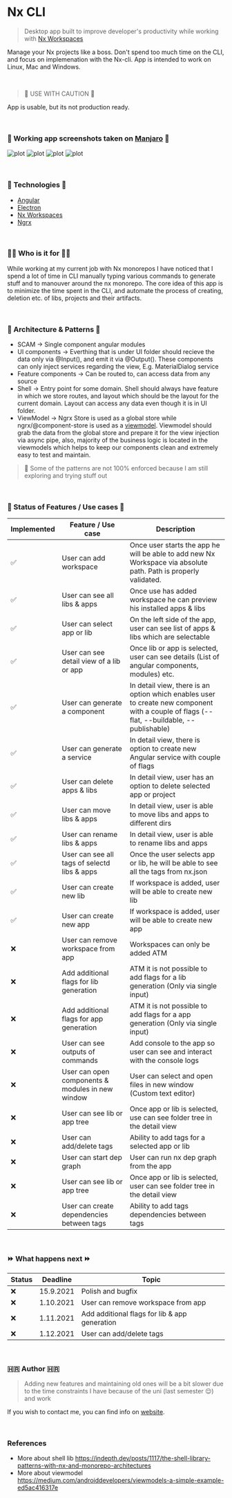 # Nx CLI 

> Desktop app built to improve developer's productivity while working with [Nx Workspaces](https://nx.dev/)

Manage your Nx projects like a boss. Don't spend too much time on the CLI, and focus on implemenation with the Nx-cli. App is intended to work on Linux, Mac and Windows.

<br>

> :construction: USE WITH CAUTION :construction: 
 
App is usable, but its not production ready. 

<br>

### 🧪 Working app screenshots taken on [Manjaro](https://manjaro.org/) 🧪

![plot](./resources/1.png)
![plot](./resources/2.png)
![plot](./resources/3.png)
![plot](./resources/4.png)


<br>

### 🤖 Technologies 🤖

- [Angular](https://angular.io/)
- [Electron](https://www.electronjs.org/)
- [Nx Workspaces](https://nx.dev/)
- [Ngrx](https://ngrx.io/)

<br>

### 👨‍💻 Who is it for 👨‍💻

While working at my current job with Nx monorepos I have noticed that I spend a lot of time in CLI manually typing various commands to generate stuff and to manouver around the nx monorepo. The core idea of this app is to minimize the time spent in the CLI, and automate the process of creating, deletion etc. of libs, projects and their artifacts.

<br>

### :office: Architecture & Patterns :office:

- SCAM -> Single component angular modules
- UI components -> Everthing that is under UI folder should recieve the data only via @Input(), and emit it via @Output(). These components can only inject services regarding the view, E.g. MaterialDialog service 
- Feature components -> Can be routed to, can access data from any source 
- Shell -> Entry point for some domain. Shell should always have feature in which we store routes, and layout which should be the layout for the current domain. Layout can access any data even though it is in UI folder.
- ViewModel -> Ngrx Store is used as a global store while ngrx/@component-store is used as a [viewmodel](https://developer.android.com/topic/libraries/architecture/viewmodel). Viewmodel should grab the data from the global store and prepare it for the view injection via async pipe, also, majority of the business logic is located in the viewmodels which helps to keep our components clean and extremely easy to test and maintain.

> :construction: Some of the patterns are not 100% enforced because I am still exploring and trying stuff out

<br>

### :construction: Status of Features / Use cases :construction:

| Implemented      | Feature / Use case    | Description |
| ----------- | ----------- | ----------- |
| :white_check_mark: | User can add workspace | Once user starts the app he will be able to add new Nx Workspace via absolute path. Path is properly validated.       |
| :white_check_mark: | User can see all libs & apps  | Once use has added workspace he can preview his installed apps & libs |
| :white_check_mark: | User can select app or lib  | On the left side of the app, user can see list of apps & libs which are selectable |
| :white_check_mark: | User can see detail view of a lib or app | Once lib or app is selected, user can see details (List of angular components, modules) etc. |
| :white_check_mark: | User can generate a component  | In detail view, there is an option which enables user to create new component with a couple of flags (--flat, --buildable, --publishable) |
| :white_check_mark: | User can generate a service  | In detail view, there is option to create new Angular service with couple of flags |
| :white_check_mark: | User can delete apps & libs  | In detail view, user has an option to delete selected app or project |
| :white_check_mark: | User can move libs & apps  | In detail view, user is able to move libs and apps to different dirs |
| :white_check_mark: | User can rename libs & apps  | In detail view, user is able to rename libs and apps |
| :white_check_mark: | User can see all tags of selectd libs & apps  | Once the user selects app or lib, he will be able to see all the tags from nx.json |
| :white_check_mark: | User can create new lib | If workspace is added, user will be able to create new lib |
| :white_check_mark: | User can create new app | If workspace is added, user will be able to create new app |
| :x: | User can remove workspace from app | Workspaces can only be added ATM |
| :x: | Add additional flags for lib generation | ATM it is not possible to add flags for a lib generation (Only via single input) |
| :x: | Add additional flags for app generation | ATM it is not possible to add flags for a app generation (Only via single input) |
| :x: | User can see outputs of commands | Add console to the app so user can see and interact with the console logs |
| :x: | User can open components & modules in new window | User can select and open files in new window (Custom text editor) |
| :x: | User can see lib or app tree | Once app or lib is selected, use can see folder tree in the detail view |
| :x: | User can add/delete tags | Ability to add tags for a selected app or lib |
| :x: | User can start dep graph | User can run nx dep graph from the app |
| :x: | User can see lib or app tree | Once app or lib is selected, user can see folder tree in the detail view |
| :x: | User can create dependencies between tags | Ability to add tags dependencies between tags |


<br>

### ⏩ What happens next ⏩

| Status | Deadline | Topic |
| ----------- | ----------- | ----------- |
| :x: | 15.9.2021 | Polish and bugfix |
| :x: | 1.10.2021 | User can remove workspace from app |
| :x: | 1.11.2021 | Add additional flags for lib & app generation |
| :x: | 1.12.2021 | User can add/delete tags |


<br>


### 🇭🇷 Author 🇭🇷

> Adding new features and maintaining old ones will be a bit slower due to the time constraints I have because of the uni (last semester :relieved:) and work

If you wish to contact me, you can find info on [website](https://www.fcurkovic.eu/).

<br>

### References

- More about shell lib https://indepth.dev/posts/1117/the-shell-library-patterns-with-nx-and-monorepo-architectures
- More about viewmodel https://medium.com/androiddevelopers/viewmodels-a-simple-example-ed5ac416317e

<br>

